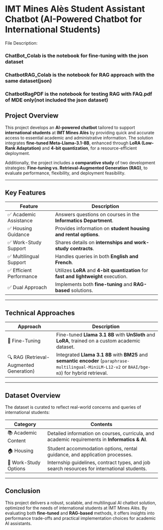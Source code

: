 # **IMT Mines Alès Student Assistant Chatbot (AI-Powered Chatbot for International Students)**

File Description:
### ChatBot_Colab is the notebook for fine-tuning with the json dataset
### ChatbotRAG_Colab is the notebook for RAG approach with the same dataset(json)
### ChatbotRagPDF is the notebook for testing RAG with FAQ.pdf of MDE only(not included the json dataset)

## **Project Overview**
This project develops an **AI-powered chatbot** tailored to support **international students** at **IMT Mines Alès** by providing quick and accurate access to essential academic and administrative information. The solution integrates **fine-tuned Meta-Llama-3.1-8B**, enhanced through **LoRA (Low-Rank Adaptation)** and **4-bit quantization**, for a resource-efficient deployment.

Additionally, the project includes a **comparative study** of two development strategies: **Fine-tuning vs. Retrieval-Augmented Generation (RAG)**, to evaluate performance, flexibility, and deployment feasibility.

---

## **Key Features**

| Feature                    | Description                                                                 |
|----------------------------|-----------------------------------------------------------------------------|
| ✅ Academic Assistance     | Answers questions on courses in the **Informatics Department**.             |
| ✅ Housing Guidance        | Provides information on **student housing and rental options**.             |
| ✅ Work-Study Support      | Shares details on **internships and work-study contracts**.                 |
| ✅ Multilingual Support    | Handles queries in both **English and French**.                             |
| ✅ Efficient Performance   | Utilizes **LoRA** and **4-bit quantization** for **fast and lightweight** execution. |
| ✅ Dual Approach           | Implements both **fine-tuning** and **RAG-based** solutions.                |

---

## **Technical Approaches**

| Approach              | Description                                                                                  |
|-----------------------|----------------------------------------------------------------------------------------------|
| 🔧 Fine-Tuning        | Fine-tuned **Llama 3.1 8B** with **UnSloth** and **LoRA**, trained on a custom academic dataset. |
| 🔍 RAG (Retrieval-Augmented Generation) | Integrated **Llama 3.1 8B** with **BM25** and **semantic encoder** (`paraphrase-multilingual-MiniLM-L12-v2` or `BAAI/bge-m3`) for hybrid retrieval. |

---

## **Dataset Overview**

The dataset is curated to reflect real-world concerns and queries of international students:

| Category               | Contents                                                                                  |
|------------------------|-------------------------------------------------------------------------------------------|
| 📚 Academic Content    | Detailed information on courses, curricula, and academic requirements in **Informatics & AI**. |
| 🏠 Housing             | Student accommodation options, rental guidance, and application processes.                 |
| 💼 Work-Study Options  | Internship guidelines, contract types, and job search resources for international students. |

---

## **Conclusion**
This project delivers a robust, scalable, and multilingual AI chatbot solution, optimized for the needs of international students at IMT Mines Alès. By evaluating both **fine-tuned** and **RAG-based** methods, it offers insights into performance trade-offs and practical implementation choices for academic AI assistants.
